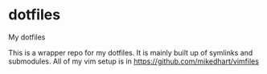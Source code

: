 # dotfiles
My dotfiles

This is a wrapper repo for my dotfiles. It is mainly built up of symlinks and submodules. All of my vim setup is in https://github.com/mikedhart/vimfiles
